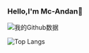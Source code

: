 ### Hello,I'm Mc-Andan👋

![我的Github数据](https://github-readme-stats.vercel.app/api?username=Mc-andan&show_icons=true&theme=merko&hide_title=true)  

![Top Langs](https://github-readme-stats.vercel.app/api/top-langs/?username=Mc-andan)
